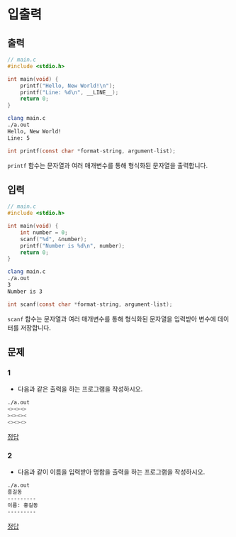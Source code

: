 # 입출력

## 출력

```c
// main.c
#include <stdio.h>

int main(void) {
    printf("Hello, New World!\n");
    printf("Line: %d\n", __LINE__);
    return 0;
}
```
```bash
clang main.c
./a.out
Hello, New World!
Line: 5
```

```c 
int printf(const char *format-string, argument-list);
```
`printf` 함수는 문자열과 여러 매개변수를 통해 형식화된 문자열을 출력합니다.

## 입력
```c
// main.c
#include <stdio.h>

int main(void) {
    int number = 0;
    scanf("%d", &number);
    printf("Number is %d\n", number);
    return 0;
}
```
```bash
clang main.c
./a.out
3
Number is 3
```
```c
int scanf(const char *format-string, argument-list);
```
`scanf` 함수는 문자열과 여러 매개변수를 통해 형식화된 문자열을 입력받아 변수에 데이터를 저장합니다.

## 문제

### 1

- 다음과 같은 출력을 하는 프로그램을 작성하시오.
```bash
./a.out
<><><>
><><><
<><><>
```
[정답](https://github.com/JARAM2024/C-Study/blob/main/1.Encounter/1.Print.1.c)

### 2

- 다음과 같이 이름을 입력받아 명함을 출력을 하는 프로그램을 작성하시오.
```bash
./a.out
홍길동
---------
이름: 홍길동
---------
```
[정답](https://github.com/JARAM2024/C-Study/blob/main/1.Encounter/1.Print.2.c)
